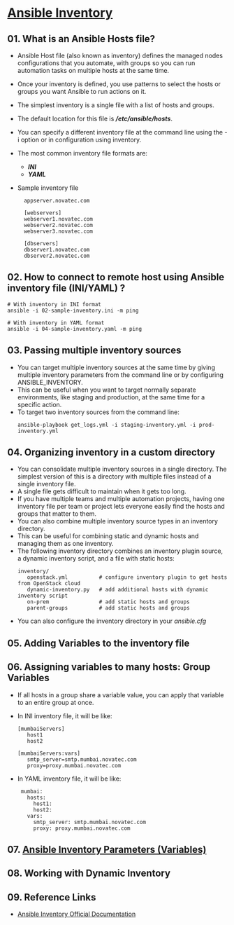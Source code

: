 # [Ansible Inventory](https://docs.ansible.com/ansible/latest/inventory_guide/intro_inventory.html)

## 01. What is an Ansible Hosts file?

- Ansible Host file (also known as inventory) defines the managed nodes configurations that you automate, with groups so you can run automation tasks on multiple hosts at the same time.
- Once your inventory is defined, you use patterns to select the hosts or groups you want Ansible to run actions on it.
- The simplest inventory is a single file with a list of hosts and groups.
- The default location for this file is <b>_/etc/ansible/hosts_</b>.
- You can specify a different inventory file at the command line using the -i <path> option or in configuration using inventory.
- The most common inventory file formats are:
  - <b>_INI_</b>
  - <b>_YAML_</b>
- Sample inventory file

  ```
    appserver.novatec.com

    [webservers]
    webserver1.novatec.com
    webserver2.novatec.com
    webserver3.novatec.com

    [dbservers]
    dbserver1.novatec.com
    dbserver2.novatec.com
  ```

## 02. How to connect to remote host using Ansible inventory file (INI/YAML) ?

```
# With inventory in INI format
ansible -i 02-sample-inventory.ini -m ping
```

```
# With inventory in YAML format
ansible -i 04-sample-inventory.yaml -m ping
```

## 03. Passing multiple inventory sources

- You can target multiple inventory sources at the same time by giving multiple inventory parameters from the command line or by configuring ANSIBLE_INVENTORY.
- This can be useful when you want to target normally separate environments, like staging and production, at the same time for a specific action.
- To target two inventory sources from the command line:
  ```
  ansible-playbook get_logs.yml -i staging-inventory.yml -i prod-inventory.yml
  ```

## 04. Organizing inventory in a custom directory

- You can consolidate multiple inventory sources in a single directory. The simplest version of this is a directory with multiple files instead of a single inventory file.
- A single file gets difficult to maintain when it gets too long.
- If you have multiple teams and multiple automation projects, having one inventory file per team or project lets everyone easily find the hosts and groups that matter to them.
- You can also combine multiple inventory source types in an inventory directory.
- This can be useful for combining static and dynamic hosts and managing them as one inventory.
- The following inventory directory combines an inventory plugin source, a dynamic inventory script, and a file with static hosts:
  ```
  inventory/
     openstack.yml          # configure inventory plugin to get hosts from OpenStack cloud
     dynamic-inventory.py   # add additional hosts with dynamic inventory script
     on-prem                # add static hosts and groups
     parent-groups          # add static hosts and groups
  ```
- You can also configure the inventory directory in your _ansible.cfg_

## 05. Adding Variables to the inventory file

## 06. Assigning variables to many hosts: Group Variables

- If all hosts in a group share a variable value, you can apply that variable to an entire group at once.
- In INI inventory file, it will be like:

  ```
  [mumbaiServers]
     host1
     host2

  [mumbaiServers:vars]
     smtp_server=smtp.mumbai.novatec.com
     proxy=proxy.mumbai.novatec.com
  ```

- In YAML inventory file, it will be like:
  ```
   mumbai:
     hosts:
       host1:
       host2:
     vars:
       smtp_server: smtp.mumbai.novatec.com
       proxy: proxy.mumbai.novatec.com
  ```

## 07. [Ansible Inventory Parameters (Variables)](https://github.com/novatecstack/ansible-masterclass/blob/main/Module-05_Ansible_Inventory/inventory-variables.md)

## 08. Working with Dynamic Inventory

## 09. Reference Links

- [Ansible Inventory Official Documentation](https://docs.ansible.com/ansible/latest/inventory_guide/intro_inventory.html)
